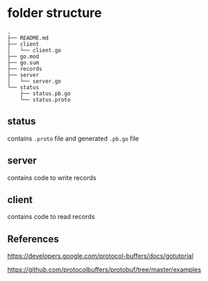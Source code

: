 # folder structure

```
.
├── README.md
├── client
│   └── client.go
├── go.mod
├── go.sum
├── records
├── server
│   └── server.go
└── status
    ├── status.pb.go
    └── status.proto
```

## status

contains `.proto` file and generated `.pb.go` file

## server

contains code to write records

## client

contains code to read records

## References

https://developers.google.com/protocol-buffers/docs/gotutorial

https://github.com/protocolbuffers/protobuf/tree/master/examples

